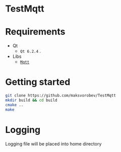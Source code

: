 # TestMqtt

# Requirements
- Qt
  * `Qt 6.2.4` .
- Libs
  * [`Mqtt`](https://github.com/qt/qtmqtt.git)
  
# Getting started


```bash
git clone https://github.com/maksvorobev/TestMqtt
mkdir build && cd build
cmake ..
make
```

# Logging
Logging file will be placed into home directory